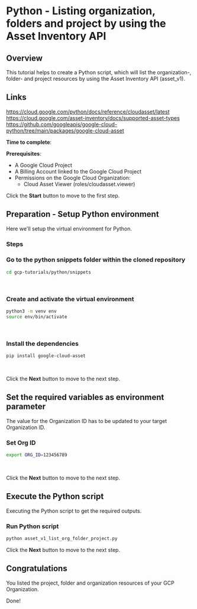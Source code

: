 # Python - Listing organization, folders and project by using the Asset Inventory API

## Overview
This tutorial helps to create a Python script, which will list the organization-, folder- and project resources by using the Asset Inventory API (asset_v1).

## Links
https://cloud.google.com/python/docs/reference/cloudasset/latest
https://cloud.google.com/asset-inventory/docs/supported-asset-types
https://github.com/googleapis/google-cloud-python/tree/main/packages/google-cloud-asset

**Time to complete**: <walkthrough-tutorial-duration duration="15"></walkthrough-tutorial-duration>

**Prerequisites**: 
- A Google Cloud Project
- A Billing Account linked to the Google Cloud Project
- Permissions on the Google Cloud Organization:
  - Cloud Asset Viewer (roles/cloudasset.viewer)

Click the **Start** button to move to the first step.



## Preparation - Setup Python environment
Here we'll setup the virtual environment for Python.

### Steps

### Go to the python snippets folder within the cloned repository
```bash
cd gcp-tutorials/python/snippets
```

<br/>

### Create and activate the virtual environment
```bash
python3 -m venv env
source env/bin/activate
```

<br/>

### Install the dependencies
```bash
pip install google-cloud-asset
```

<br/>

Click the **Next** button to move to the next step.


## Set the required variables as environment parameter
The value for the Organization ID has to be updated to your target Organization ID.

### Set Org ID
```bash
export ORG_ID=123456789
```
<br/>

Click the **Next** button to move to the next step.


## Execute the Python script
Executing the Python script to get the required outputs.

### Run Python script
```bash
python asset_v1_list_org_folder_project.py
```

Click the **Next** button to move to the next step.



## Congratulations
<walkthrough-conclusion-trophy></walkthrough-conclusion-trophy>

You listed the project, folder and organization resources of your GCP Organization.

Done!
